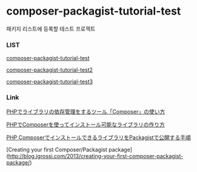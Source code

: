 # composer-packagist-tutorial-test
패키지 리스트에 등록할 테스트 프로젝트

### LIST
[composer-packagist-tutorial-test](https://github.com/richellin/composer-packagist-tutorial-test)

[composer-packagist-tutorial-test2](https://github.com/richellin/composer-packagist-tutorial-test2)

[composer-packagist-tutorial-test3](https://github.com/richellin/composer-packagist-tutorial-test2)

### Link
[PHPでライブラリの依存管理をするツール「Composer」の使い方](http://9ensan.com/blog/programming/php/php-composer-dependency-management/)

[PHPでComposerを使ってインストール可能なライブラリの作り方](http://9ensan.com/blog/programming/php/php-composer-library/)

[PHP ComposerでインストールできるライブラリをPackagistで公開する手順](http://9ensan.com/blog/programming/php/php-composer-packagist/)

[Creating your first Composer/Packagist package] (http://blog.jgrossi.com/2013/creating-your-first-composer-packagist-package/)